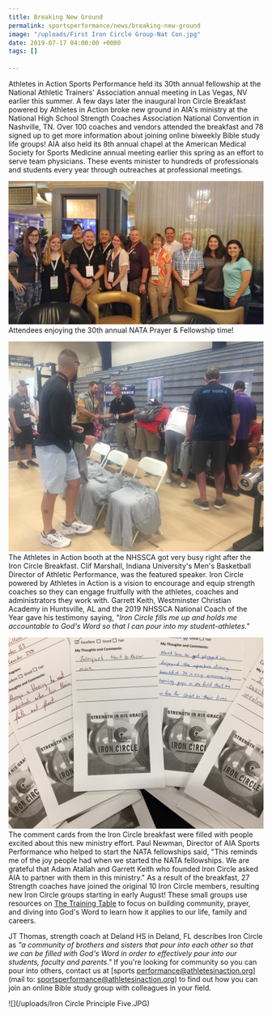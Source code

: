 ```yaml
---
title: Breaking New Ground
permalink: sportsperformance/news/breaking-new-ground
image: "/uploads/First Iron Circle Group-Nat Con.jpg"
date: 2019-07-17 04:00:00 +0000
tags: []

---
```

Athletes in Action Sports Performance held its 30th annual fellowship at the National Athletic Trainers' Association annual meeting in Las Vegas, NV earlier this summer. A few days later the inaugural Iron Circle Breakfast powered by Athletes in Action broke new ground in AIA's ministry at the National High School Strength Coaches Association National Convention in Nashville, TN. Over 100 coaches and vendors attended the breakfast and 78 signed up to get more information about joining online biweekly Bible study life groups! AIA also held its 8th annual chapel at the American Medical Society for Sports Medicine annual meeting earlier this spring as an effort to serve team physicians. These events minister to hundreds of professionals and students every year through outreaches at professional meetings.

![](/uploads/IMG_5730.JPG)Attendees enjoying the 30th annual NATA Prayer & Fellowship time!

![](/uploads/IMG_5690.JPG)The Athletes in Action booth at the NHSSCA got very busy right after the Iron Circle Breakfast. Clif Marshall, Indiana University's Men's Basketball Director of Athletic Performance, was the featured speaker. Iron Circle powered by Athletes in Action is a vision to encourage and equip strength coaches so they can engage fruitfully with the athletes, coaches and administrators they work with. Garrett Keith, Westminster Christian Academy in Huntsville, AL and the 2019 NHSSCA National Coach of the Year gave his testimony saying, _"Iron Circle fills me up and holds me accountable to God's Word so that I can pour into my student-athletes."_

![](/uploads/IMG_5689.JPG)The comment cards from the Iron Circle breakfast were filled with people excited about this new ministry effort. Paul Newman, Director of AIA Sports Performance who helped to start the NATA fellowships said, "This reminds me of the joy people had when we started the NATA fellowships. We are grateful that Adam Atallah and Garrett Keith who founded Iron Circle asked AIA to partner with them in this ministry." As a result of the breakfast, 27 Strength coaches have joined the original 10 Iron Circle members, resulting new Iron Circle groups starting in early August! These small groups use resources on [The Training Table](https://goaia.org/sportsperformance/resources/) to focus on building community, prayer, and diving into God's Word to learn how it applies to our life, family and careers.

JT Thomas, strength coach at Deland HS in Deland, FL describes Iron Circle as _"a community of brothers and sisters that pour into each other so that we can be filled with God's Word in order to effectively pour into our students, faculty and parents."_ If you're looking for community so you can pour into others, contact us at [sports performance@athletesinaction.org](mail to: sportsperformance@athletesinaction.org) to find out how you can join an online Bible study group with colleagues in your field.

![](/uploads/Iron Circle Principle Five.JPG)